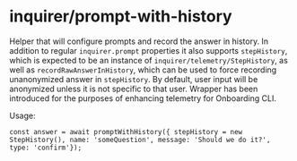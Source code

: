# inquirer/prompt-with-history

Helper that will configure prompts and record the answer in history. In addition to regular `inquirer.prompt` properties it also supports `stepHistory`, which is expected to be an instance of `inquirer/telemetry/StepHistory`, as well as `recordRawAnswerInHistory`, which can be used to force recording unanonymized answer in `stepHistory`. By default, user input will be anonymized unless it is not specific to that user. Wrapper has been introduced for the purposes of enhancing telemetry for Onboarding CLI.

Usage:

```
const answer = await promptWithHistory({ stepHistory = new StepHistory(), name: 'someQuestion', message: 'Should we do it?', type: 'confirm'});
```

